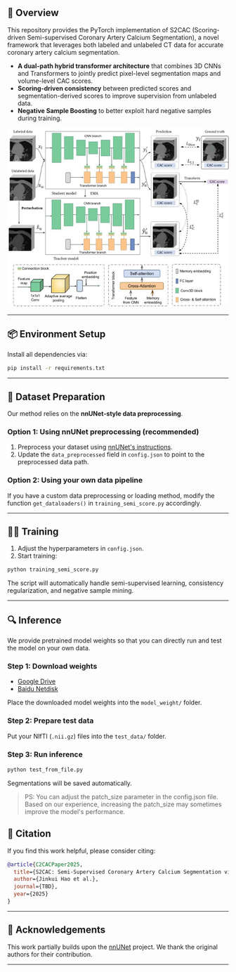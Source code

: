 
## 🧠 Overview

This repository provides the PyTorch implementation of S2CAC (Scoring-driven Semi-supervised Coronary Artery Calcium Segmentation), a novel framework that leverages both labeled and unlabeled CT data for accurate coronary artery calcium segmentation.

* **A dual-path hybrid transformer architecture** that combines 3D CNNs and Transformers to jointly predict pixel-level segmentation maps and volume-level CAC scores.
* **Scoring-driven consistency** between predicted scores and segmentation-derived scores to improve supervision from unlabeled data.
* **Negative Sample Boosting** to better exploit hard negative samples during training.

<p align="center">
  <img src="imgs/framework.jpg" width="600px"/>
</p>

---

## 📦 Environment Setup

Install all dependencies via:

```bash
pip install -r requirements.txt
```


---

## 📁 Dataset Preparation

Our method relies on the **nnUNet-style data preprocessing**.

### Option 1: Using nnUNet preprocessing (recommended)

1. Preprocess your dataset using [nnUNet's instructions](https://github.com/MIC-DKFZ/nnUNet).
2. Update the `data_preprocessed` field in `config.json` to point to the preprocessed data path.

### Option 2: Using your own data pipeline

If you have a custom data preprocessing or loading method, modify the function `get_dataloaders()` in `training_semi_score.py` accordingly.

---

## 🏋️‍♂️ Training

1. Adjust the hyperparameters in `config.json`.
2. Start training:

```bash
python training_semi_score.py
```

The script will automatically handle semi-supervised learning, consistency regularization, and negative sample mining.

---

## 🔍 Inference

We provide pretrained model weights so that you can directly run and test the model on your own data.

### Step 1: Download weights

* [Google Drive](https://drive.google.com/file/d/1a1PPioMvbiPIjjDa__RggQ3QUioJAeBn/view?usp=drive_link)
* [Baidu Netdisk](https://pan.baidu.com/s/1De1Vdc0L-N9aHyFhdUDC5w?pwd=far4)

Place the downloaded model weights into the `model_weight/` folder.

### Step 2: Prepare test data

Put your NIfTI (`.nii.gz`) files into the `test_data/` folder.

### Step 3: Run inference

```bash
python test_from_file.py
```

Segmentations will be saved automatically.
> PS: You can adjust the patch_size parameter in the config.json file. Based on our experience, increasing the patch_size may sometimes improve the model's performance.



## 📄 Citation

If you find this work helpful, please consider citing:

```bibtex
@article{C2CACPaper2025,
  title={S2CAC: Semi-Supervised Coronary Artery Calcium Segmentation via Scoring-driven Consistency and Negative Sample Boosting},
  author={Jinkui Hao et al.},
  journal={TBD},
  year={2025}
}
```

---

## 🤝 Acknowledgements

This work partially builds upon the [nnUNet](https://github.com/MIC-DKFZ/nnUNet) project. We thank the original authors for their contribution.

---
